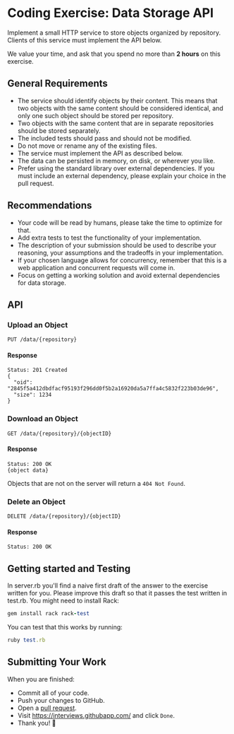 # Coding Exercise: Data Storage API

Implement a small HTTP service to store objects organized by repository.
Clients of this service must implement the API below.

We value your time, and ask that you spend no more than **2 hours** on this exercise.

## General Requirements

* The service should identify objects by their content. This means that two objects with the same content should be considered identical, and only one such object should be stored per repository.
* Two objects with the same content that are in separate repositories should be stored separately.
* The included tests should pass and should not be modified.
* Do not move or rename any of the existing files.
* The service must implement the API as described below.
* The data can be persisted in memory, on disk, or wherever you like.
* Prefer using the standard library over external dependencies. If you must include an external dependency, please explain your choice in the pull request.

## Recommendations

* Your code will be read by humans, please take the time to optimize for that.
* Add extra tests to test the functionality of your implementation.
* The description of your submission should be used to describe your reasoning, your assumptions and the tradeoffs in your implementation.
* If your chosen language allows for concurrency, remember that this is a web application and concurrent requests will come in.
* Focus on getting a working solution and avoid external dependencies for data storage.

## API

### Upload an Object

```
PUT /data/{repository}
```

#### Response

```
Status: 201 Created
{
  "oid": "2845f5a412dbdfacf95193f296dd0f5b2a16920da5a7ffa4c5832f223b03de96",
  "size": 1234
}
```

### Download an Object

```
GET /data/{repository}/{objectID}
```

#### Response

```
Status: 200 OK
{object data}
```

Objects that are not on the server will return a `404 Not Found`.

### Delete an Object

```
DELETE /data/{repository}/{objectID}
```

#### Response

```
Status: 200 OK
```

## Getting started and Testing
In server.rb you'll find a naive first draft of the answer to the exercise written for you. Please improve this draft so that it passes the test written in test.rb. You might need to install Rack:

```ruby
gem install rack rack-test
```

You can test that this works by running:

```ruby
ruby test.rb
```

## Submitting Your Work
When you are finished:
- Commit all of your code.
- Push your changes to GitHub.
- Open a [pull request](https://help.github.com/articles/creating-a-pull-request/).
- Visit https://interviews.githubapp.com/ and click `Done`.
- Thank you! 🎉
